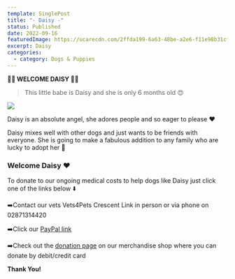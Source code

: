```yaml
---
template: SinglePost
title: "- Daisy -"
status: Published
date: 2022-09-16
featuredImage: https://ucarecdn.com/2ffda199-6a63-48be-a2e6-f11e98b31cf6/-/crop/249x285/4,0/-/preview/
excerpt: Daisy
categories:
  - category: Dogs & Puppies
---
```

**🌼🌼 WELCOME DAISY 🌼🌼**

> This little babe is Daisy and she is only 6 months old 😍

![](https://ucarecdn.com/b70a046e-937c-4b82-b1ab-5de604ee6386/)

Daisy is an absolute angel, she adores people and so eager to please ❤️

Daisy mixes well with other dogs and just wants to be friends with everyone. She is going to make a fabulous addition to any family who are lucky to adopt her 🐶

### **Welcome Daisy ❤️**

To donate to our ongoing medical costs to help dogs like Daisy just click one of the links below ⬇️ 

➡️Contact our vets Vets4Pets Crescent Link in person or via phone on 02871314420

➡️Click our [PayPal link](https://www.paypal.me/friendsofrescue)

➡️Check out the [donation page](https://friendsofrescuemerch.square.site/donate) on our merchandise shop where you can donate by debit/credit card

**T﻿hank You!**